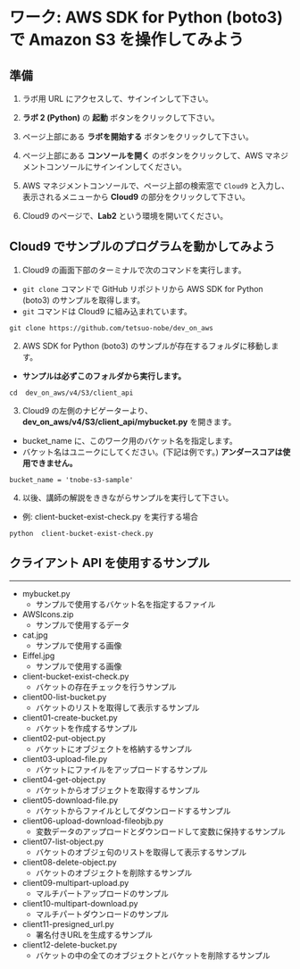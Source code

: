 # ワーク: AWS SDK for Python (boto3) で Amazon S3 を操作してみよう

## 準備

1. ラボ用 URL にアクセスして、サインインして下さい。

1. **ラボ 2 (Python)** の **起動** ボタンをクリックして下さい。

1. ページ上部にある **ラボを開始する** ボタンをクリックして下さい。
   
1. ページ上部にある **コンソールを開く** のボタンをクリックして、AWS マネジメントコンソールにサインインしてください。

1. AWS マネジメントコンソールで、ページ上部の検索窓で `Cloud9` と入力し、表示されるメニューから **Cloud9** の部分をクリックして下さい。  

1. Cloud9 のページで、**Lab2** という環境を開いてください。

## Cloud9 でサンプルのプログラムを動かしてみよう

1. Cloud9 の画面下部のターミナルで次のコマンドを実行します。
  - `git clone` コマンドで GitHub リポジトリから AWS SDK for Python (boto3) のサンプルを取得します。
  - `git` コマンドは Cloud9 に組み込まれています。
  ```
  git clone https://github.com/tetsuo-nobe/dev_on_aws
  ```

2. AWS SDK for Python (boto3) のサンプルが存在するフォルダに移動します。
  - **サンプルは必ずこのフォルダから実行します。**
  ```
  cd  dev_on_aws/v4/S3/client_api
  ```

3. Cloud9 の左側のナビゲーターより、**dev_on_aws/v4/S3/client_api/mybucket.py** を開きます。
  - bucket_name に、このワーク用のバケット名を指定します。
  - バケット名はユニークにしてください。(下記は例です。) **アンダースコアは使用できません。**
  ```
  bucket_name = 'tnobe-s3-sample'
  ```

4. 以後、講師の解説をききながらサンプルを実行して下さい。
  - 例: client-bucket-exist-check.py を実行する場合
  ```
  python  client-bucket-exist-check.py
  ```

## クライアント API を使用するサンプル

***
- mybucket.py
  - サンプルで使用するバケット名を指定するファイル
- AWSIcons.zip
  - サンプルで使用するデータ
- cat.jpg
  - サンプルで使用する画像
- Eiffel.jpg
  - サンプルで使用する画像
- client-bucket-exist-check.py
  - バケットの存在チェックを行うサンプル
- client00-list-bucket.py
  - バケットのリストを取得して表示するサンプル
- client01-create-bucket.py
  - バケットを作成するサンプル
- client02-put-object.py
  - バケットにオブジェクトを格納するサンプル
- client03-upload-file.py
  - バケットにファイルをアップロードするサンプル
- client04-get-object.py
  - バケットからオブジェクトを取得するサンプル
- client05-download-file.py
  - バケットからファイルとしてダウンロードするサンプル
- client06-upload-download-fileobjb.py
  - 変数データのアップロードとダウンロードして変数に保持するサンプル
- client07-list-object.py
  - バケットのオブジェ句のリストを取得して表示するサンプル
- client08-delete-object.py
  - バケットのオブジェクトを削除するサンプル
- client09-multipart-upload.py
  - マルチパートアップロードのサンプル
- client10-multipart-download.py
  - マルチパートダウンロードのサンプル
- client11-presigned_url.py
  - 署名付きURLを生成するサンプル
- client12-delete-bucket.py
  - バケットの中の全てのオブジェクトとバケットを削除するサンプル
